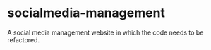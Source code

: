 # socialmedia-management
A social media management website in which the code needs to be refactored. 

